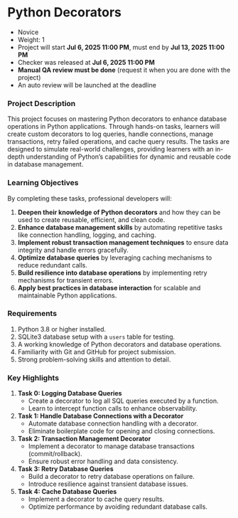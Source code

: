 # Python Decorators

* Novice
* Weight: 1
* Project will start **Jul 6, 2025 11:00 PM**, must end by **Jul 13, 2025 11:00 PM**
* Checker was released at **Jul 6, 2025 11:00 PM**
* **Manual QA review must be done** (request it when you are done with the project)
* An auto review will be launched at the deadline

### **Project Description**

This project focuses on mastering Python decorators to enhance database operations in Python applications. Through hands-on tasks, learners will create custom decorators to log queries, handle connections, manage transactions, retry failed operations, and cache query results. The tasks are designed to simulate real-world challenges, providing learners with an in-depth understanding of Python’s capabilities for dynamic and reusable code in database management.

### **Learning Objectives**

By completing these tasks, professional developers will:

1. **Deepen their knowledge of Python decorators** and how they can be used to create reusable, efficient, and clean code.
2. **Enhance database management skills** by automating repetitive tasks like connection handling, logging, and caching.
3. **Implement robust transaction management techniques** to ensure data integrity and handle errors gracefully.
4. **Optimize database queries** by leveraging caching mechanisms to reduce redundant calls.
5. **Build resilience into database operations** by implementing retry mechanisms for transient errors.
6. **Apply best practices in database interaction** for scalable and maintainable Python applications.

### **Requirements**

1. Python 3.8 or higher installed.
2. SQLite3 database setup with a `users` table for testing.
3. A working knowledge of Python decorators and database operations.
4. Familiarity with Git and GitHub for project submission.
5. Strong problem-solving skills and attention to detail.

### **Key Highlights**

1. **Task 0: Logging Database Queries**
   * Create a decorator to log all SQL queries executed by a function.
   * Learn to intercept function calls to enhance observability.
2. **Task 1: Handle Database Connections with a Decorator**
   * Automate database connection handling with a decorator.
   * Eliminate boilerplate code for opening and closing connections.
3. **Task 2: Transaction Management Decorator**
   * Implement a decorator to manage database transactions (commit/rollback).
   * Ensure robust error handling and data consistency.
4. **Task 3: Retry Database Queries**
   * Build a decorator to retry database operations on failure.
   * Introduce resilience against transient database issues.
5. **Task 4: Cache Database Queries**
   * Implement a decorator to cache query results.
   * Optimize performance by avoiding redundant database calls.

